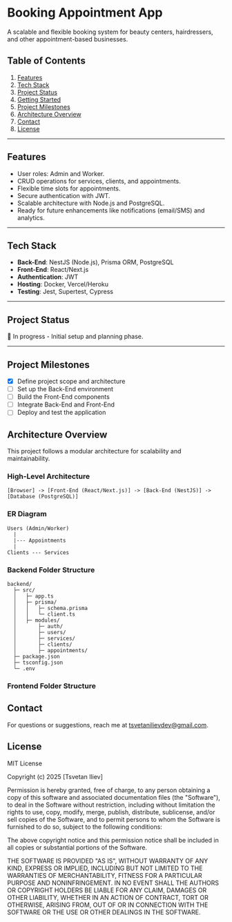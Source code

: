 # Booking Appointment App

A scalable and flexible booking system for beauty centers, hairdressers, and other appointment-based businesses.

## Table of Contents
1. [Features](#features)
2. [Tech Stack](#tech-stack)
3. [Project Status](#project-status)
4. [Getting Started](#getting-started)
5. [Project Milestones](#project-milestones)
6. [Architecture Overview](#architecture-overview)
7. [Contact](#contact)
8. [License](#license)
---

## Features
- User roles: Admin and Worker.
- CRUD operations for services, clients, and appointments.
- Flexible time slots for appointments.
- Secure authentication with JWT.
- Scalable architecture with Node.js and PostgreSQL.
- Ready for future enhancements like notifications (email/SMS) and analytics.

---

## Tech Stack
- **Back-End**: NestJS (Node.js), Prisma ORM, PostgreSQL
- **Front-End**: React/Next.js
- **Authentication**: JWT
- **Hosting**: Docker, Vercel/Heroku
- **Testing**: Jest, Supertest, Cypress

---

## Project Status
🚧 In progress - Initial setup and planning phase.

---

## Project Milestones
- [x] Define project scope and architecture
- [ ] Set up the Back-End environment
- [ ] Build the Front-End components
- [ ] Integrate Back-End and Front-End
- [ ] Deploy and test the application

## Architecture Overview
This project follows a modular architecture for scalability and maintainability.

### High-Level Architecture
```[Browser] -> [Front-End (React/Next.js)] -> [Back-End (NestJS)] -> [Database (PostgreSQL)]```

### ER Diagram
```
Users (Admin/Worker)
  |
  |--- Appointments
  |
Clients --- Services
```
### Backend Folder Structure
```
backend/
  ├─ src/
  │   ├─ app.ts
  │   ├─ prisma/
  │   │   ├─ schema.prisma
  │   │   └─ client.ts
  │   ├─ modules/
  │       ├─ auth/
  │       ├─ users/
  │       ├─ services/
  │       ├─ clients/
  │       ├─ appointments/
  ├─ package.json
  ├─ tsconfig.json
  └─ .env
```
### Frontend Folder Structure

## Contact
For questions or suggestions, reach me at tsvetanilievdev@gmail.com.

## License
MIT License

Copyright (c) 2025 [Tsvetan Iliev]

Permission is hereby granted, free of charge, to any person obtaining a copy
of this software and associated documentation files (the "Software"), to deal
in the Software without restriction, including without limitation the rights
to use, copy, modify, merge, publish, distribute, sublicense, and/or sell
copies of the Software, and to permit persons to whom the Software is
furnished to do so, subject to the following conditions:

The above copyright notice and this permission notice shall be included in all
copies or substantial portions of the Software.

THE SOFTWARE IS PROVIDED "AS IS", WITHOUT WARRANTY OF ANY KIND, EXPRESS OR
IMPLIED, INCLUDING BUT NOT LIMITED TO THE WARRANTIES OF MERCHANTABILITY,
FITNESS FOR A PARTICULAR PURPOSE AND NONINFRINGEMENT. IN NO EVENT SHALL THE
AUTHORS OR COPYRIGHT HOLDERS BE LIABLE FOR ANY CLAIM, DAMAGES OR OTHER
LIABILITY, WHETHER IN AN ACTION OF CONTRACT, TORT OR OTHERWISE, ARISING FROM,
OUT OF OR IN CONNECTION WITH THE SOFTWARE OR THE USE OR OTHER DEALINGS IN THE
SOFTWARE.
